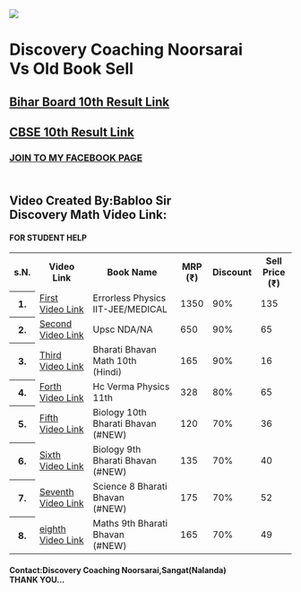 
<htm>
<head>

<link rel="stylesheet" type="text/css" href="link.css"> 
</head>
<body>

 <div><img style="-webkit-user-select: none;margin: auto;" src="https://yt3.ggpht.com/a/AATXAJzL3lJx71y0-Zw3mITaW6DDfwg9ztjB4PgtYg=s100-c-k-c0xffffffff-no-rj-mo">  </div>
<h1 id="special2">Discovery Coaching Noorsarai<br>Vs Old Book Sell </h1>
 <h2 class="ram"><a href="http://biharboardonline.bihar.gov.in/">Bihar Board 10th Result Link</a></h2>
 <h2 class="ram"><a href="http://cbseresults.nic.in/class10/class10th19.htm"> CBSE 10th Result Link</a></h2>
 <h3 id="ts"><a href="https://www.facebook.com/pages/category/Education/Discovery-Coaching-Noorsarai-Nalanda-1250305765120469/"> JOIN TO MY FACEBOOK PAGE</a></h3>
<h2 id="special"><span><br>Video Created By:Babloo Sir
<br>Discovery Math Video Link:<span></h2>
<div><h4 class="Babloo">FOR STUDENT HELP</h4></div>	

<table>
<tr>
	<th scope="col">s.N.</th>
        <th scope="col">Video Link</th>
        <th  id="viju" scope="col">Book Name</th>
        <th  id="viju"scope="col">MRP<br>(₹)</th>
        <th  id="viju"scope="col">Discount</th>
        <th id="viju" scope="col"> Sell Price<br>(₹)</th>
    
</tr>
<tr>
 <th scope="row">1.</th>
 <td><a href="https://www.youtube.com/watch?v=p2w6UGHEd00">First Video Link</a></td>
 <td  id="viju" >Errorless Physics IIT-JEE/MEDICAL</td>
 <td  id="viju">1350</td>
 <td  id="viju">90%</td>
 <td  id="viju">135</td>

</tr>
<tr>
	<th scope="row">2.</th>
<td><a href="https://www.youtube.com/watch?v=atvxf9aDxMQ">Second Video Link</a></td>
<td id="viju">Upsc NDA/NA</td>
<td id="viju">650</td>
<td id="viju">90%</td>
<td id="viju">65</td>
</tr>
<tr>
	<th scope="row">3.</th>
<td><a href="https://www.youtube.com/watch?v=vg_HYDI23as">Third Video Link</a></td>
<td id="viju">Bharati Bhavan Math 10th<br>(Hindi)</td>
<td id="viju">165</td>
<td id="viju">90%</td>
<td id="viju">16</td>
</tr>
<tr>
	<th scope="row">4.</th>
<td><a href="https://www.youtube.com/watch?v=_TEXkQWnZzo">Forth Video Link</a></td>
<td id="viju">Hc Verma Physics 11th</td>
<td id="viju">328</td>
<td id="viju">80%</td>
<td id="viju">65</td>
</tr>
<tr>
	<th scope="row">5.</th>
<td><a href="https://www.youtube.com/watch?v=iHQMcLmDWYg">Fifth Video Link</a></td>
<td id="viju">Biology 10th Bharati Bhavan<br>(#NEW)</td>
<td id="viju">120</td>
<td id="viju">70%</td>
<td id="viju">36</td>
</tr>
<tr>
	<th scope="row">6.</th>
<td><a href="https://www.youtube.com/watch?v=ev9dilWBriw"> Sixth Video Link</a></td>
<td id="viju">Biology 9th Bharati Bhavan<br>(#NEW)</td>
<td id="viju">135</td>
<td id="viju">70%</td>
<td id="viju">40</td>
</tr>
<tr>
	<th scope="row">7.</th>
<td><a href="https://www.youtube.com/watch?v=ev9dilWBriw"> Seventh Video Link</a></td>
<td id="viju">Science 8 Bharati Bhavan<br>(#NEW)</td>
<td id="viju">175</td>
<td id="viju">70%</td>
<td id="viju">52</td>
</tr>
<tr>
	<th scope="row">8.</th>
<td><a href="https://www.youtube.com/watch?v=mrncbOg43Z4"> eighth Video Link</a></td>
<td id="viju">Maths 9th Bharati Bhavan<br>(#NEW)</td>
<td id="viju">165</td>
<td id="viju">70%</td>
<td id="viju">49</td>
</tr>
</table>
<h4 id="vkkk">Contact:Discovery Coaching Noorsarai,Sangat(Nalanda)<BR>THANK YOU...</h4>
	<h2> <a href="kumarviju785@gmail.com>MY GMAIL</a></h2>
</body>
</htlml>  
